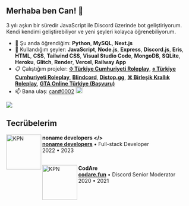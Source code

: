 ## Merhaba ben Can! 👋
3 yılı aşkın bir süredir JavaScript ile Discord üzerinde bot geliştiriyorum.<br>
Kendi kendimi geliştirebiliyor ve yeni şeyleri kolayca öğrenebiliyorum. 

- 🌱 Şu anda öğrendiğim: **Python**, **MySQL**, **Next.js**
- 👻 Kullandığım şeyler: **JavaScript**, **Node.js**, **Express**, **Discord.js**, **Eris**, **HTML**, **CSS**, **Tailwind CSS**, **Visual Studio Code**, **MongoDB**, **SQLite**, **Heroku**, **Glitch**, **Render**, **Vercel**, **Railway App**
- 📋 Çalıştığım projeler: **[⟐ Türkiye Cumhuriyeti Roleplay](https://discord.gg/trrp)**, **[⌽ Türkiye Cumhuriyeti Roleplay](https://discord.gg/turkiyecumhuriyeti)**, **[Blindcord](https://discord.gg/blindcord)**, **[Distop.gg](https://distop.gg)**, **[⌘ Birleşik Krallık Roleplay](https://discord.gg/NugXr5VX7r)**, **[GTA Online Türkiye (Başvuru)](https://basvuru.gtaonlineturkiye.com)**
- 📫 Bana ulaş: [can#0002](https://discord.com/users/957840712404193290) <img width="18" height="18" src='https://pnggrid.com/wp-content/uploads/2021/05/Discord-Logo-Circle-1024x1024.png'/>

![](https://komarev.com/ghpvc/?username=chimpdev)<br>

## Tecrübelerim
[<img align="left" height="94px" width="94px" alt="KPN" src="https://cdn.discordapp.com/icons/989170929865211904/0272a7571210a5a8452f261ca9fc7932.webp?size=96"/>](https://codare.fun)

**noname developers </>** \
[**noname developers**](https://discord.gg/nonamedevelopers) • Full-stack Developer \
2022 • 2023\
<br/>

[<img align="left" height="94px" width="94px" alt="KPN" src="https://cdn.discordapp.com/attachments/715886415296069652/759848282422771732/New_Project_63_7E2F688.png"/>](https://codare.fun)

**CodAre** \
[**codare.fun**](https://codare.fun/) • Discord Senior Moderator \
2020 • 2021\
<br/>
